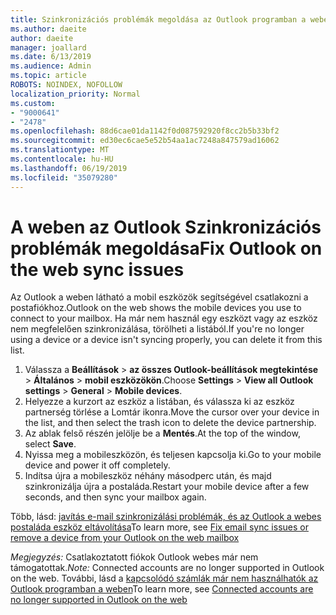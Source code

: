 ```yaml
---
title: Szinkronizációs problémák megoldása az Outlook programban a weben
ms.author: daeite
author: daeite
manager: joallard
ms.date: 6/13/2019
ms.audience: Admin
ms.topic: article
ROBOTS: NOINDEX, NOFOLLOW
localization_priority: Normal
ms.custom:
- "9000641"
- "2478"
ms.openlocfilehash: 88d6cae01da1142f0d087592920f8cc2b5b33bf2
ms.sourcegitcommit: ed30ec6cae5e52b54aa1ac7248a847579ad16062
ms.translationtype: MT
ms.contentlocale: hu-HU
ms.lasthandoff: 06/19/2019
ms.locfileid: "35079280"
---
```

# <a name="fix-outlook-on-the-web-sync-issues"></a><span data-ttu-id="fc434-102">A weben az Outlook Szinkronizációs problémák megoldása</span><span class="sxs-lookup"><span data-stu-id="fc434-102">Fix Outlook on the web sync issues</span></span>

<span data-ttu-id="fc434-103">Az Outlook a weben látható a mobil eszközök segítségével csatlakozni a postafiókhoz.</span><span class="sxs-lookup"><span data-stu-id="fc434-103">Outlook on the web shows the mobile devices you use to connect to your mailbox.</span></span> <span data-ttu-id="fc434-104">Ha már nem használ egy eszközt vagy az eszköz nem megfelelően szinkronizálása, törölheti a listából.</span><span class="sxs-lookup"><span data-stu-id="fc434-104">If you're no longer using a device or a device isn't syncing properly, you can delete it from this list.</span></span>

1. <span data-ttu-id="fc434-105">Válassza a **Beállítások** > **az összes Outlook-beállítások megtekintése** > **Általános** > **mobil eszközökön**.</span><span class="sxs-lookup"><span data-stu-id="fc434-105">Choose **Settings** > **View all Outlook settings** > **General** > **Mobile devices**.</span></span>
1. <span data-ttu-id="fc434-106">Helyezze a kurzort az eszköz a listában, és válassza ki az eszköz partnerség törlése a Lomtár ikonra.</span><span class="sxs-lookup"><span data-stu-id="fc434-106">Move the cursor over your device in the list, and then select the trash icon to delete the device partnership.</span></span>
1. <span data-ttu-id="fc434-107">Az ablak felső részén jelölje be a **Mentés**.</span><span class="sxs-lookup"><span data-stu-id="fc434-107">At the top of the window, select **Save**.</span></span>
1. <span data-ttu-id="fc434-108">Nyissa meg a mobileszközön, és teljesen kapcsolja ki.</span><span class="sxs-lookup"><span data-stu-id="fc434-108">Go to your mobile device and power it off completely.</span></span>
1. <span data-ttu-id="fc434-109">Indítsa újra a mobileszköz néhány másodperc után, és majd szinkronizálja újra a postaláda.</span><span class="sxs-lookup"><span data-stu-id="fc434-109">Restart your mobile device after a few seconds, and then sync your mailbox again.</span></span>

<span data-ttu-id="fc434-110">Több, lásd: [javítás e-mail szinkronizálási problémák, és az Outlook a webes postaláda eszköz eltávolítása](https://support.office.com/article/775ed31c-05bd-4ee4-b1b3-33fad7b5b992)</span><span class="sxs-lookup"><span data-stu-id="fc434-110">To learn more, see [Fix email sync issues or remove a device from your Outlook on the web mailbox](https://support.office.com/article/775ed31c-05bd-4ee4-b1b3-33fad7b5b992)</span></span>

<span data-ttu-id="fc434-111">*Megjegyzés:* Csatlakoztatott fiókok Outlook webes már nem támogatottak.</span><span class="sxs-lookup"><span data-stu-id="fc434-111">*Note:* Connected accounts are no longer supported in Outlook on the web.</span></span> <span data-ttu-id="fc434-112">További, lásd a [kapcsolódó számlák már nem használhatók az Outlook programban a weben](https://support.office.com/article/5cc526bf-e928-4a99-8b9f-5e089df7d887)</span><span class="sxs-lookup"><span data-stu-id="fc434-112">To learn more, see [Connected accounts are no longer supported in Outlook on the web](https://support.office.com/article/5cc526bf-e928-4a99-8b9f-5e089df7d887)</span></span>